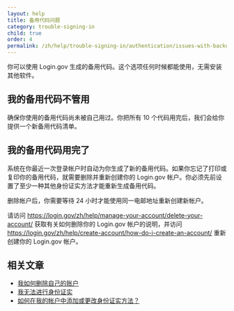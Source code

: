 ```yaml
---
layout: help
title: 备用代码问题
category: trouble-signing-in
child: true
order: 4
permalink: /zh/help/trouble-signing-in/authentication/issues-with-backup-codes/
---
```


你可以使用 Login.gov 生成的备用代码。这个选项任何时候都能使用，无需安装其他软件。

## 我的备用代码不管用

确保你使用的备用代码尚未被自己用过。你把所有 10 个代码用完后，我们会给你提供一个新备用代码清单。

## 我的备用代码用完了

系统在你最近一次登录帐户时自动为你生成了新的备用代码。如果你忘记了打印或复印你的备用代码，就需要删除并重新创建你的 Login.gov 帐户。你必须先前设置了至少一种其他身份证实方法才能重新生成备用代码。 

删除帐户后，你需要等待 24 小时才能使用同一电邮地址重新创建新帐户。 

请访问 <https://login.gov/zh/help/manage-your-account/delete-your-account/> 获取有关如何删除你的 Login.gov 帐户的说明，并访问 <https://login.gov/zh/help/create-account/how-do-i-create-an-account/> 重新创建你的 Login.gov 帐户。


## 相关文章

* [我如何删除自己的账户](/zh/help/manage-your-account/delete-your-account/)
* [我无法进行身份证实](/zh/help/trouble-signing-in/issues-with-authentication-methods/)
* [如何在我的帐户中添加或更改身份证实方法？](/zh/help/manage-your-account/add-or-change-your-authentication-method/)
